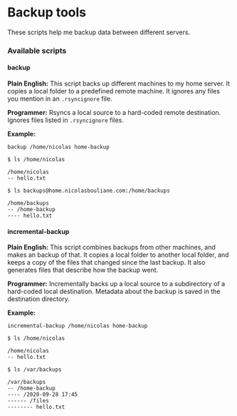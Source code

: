 # Backup tools

These scripts help me backup data between different servers.

### Available scripts

#### backup

**Plain English:** This script backs up different machines to my home server. It copies a local folder to a predefined remote machine. It ignores any files you mention in an `.rsyncignore` file.

**Programmer:** Rsyncs a local source to a hard-coded remote destination. Ignores files listed in `.rsyncignore` files.

**Example:**

```
backup /home/nicolas home-backup

$ ls /home/nicolas

/home/nicolas
-- hello.txt

$ ls backups@home.nicolasbouliane.com:/home/backups

/home/backups
-- /home-backup
---- hello.txt
```

#### incremental-backup

**Plain English:** This script combines backups from other machines, and makes an backup of that. It copies a local folder to another local folder, and keeps a copy of the files that changed since the last backup. It also generates files that describe how the backup went.

**Programmer:** Incrementally backs up a local source to a subdirectory of a hard-coded local destination. Metadata about the backup is saved in the destination directory.

**Example:**

```
incremental-backup /home/nicolas home-backup

$ ls /home/nicolas

/home/nicolas
-- hello.txt

$ ls /var/backups

/var/backups
-- /home-backup
---- /2020-09-28 17:45
------ /files
-------- hello.txt
```
